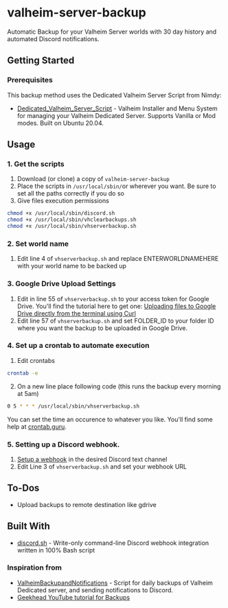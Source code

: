 # valheim-server-backup
Automatic Backup for your Valheim Server worlds with 30 day history and automated Discord notifications.

## Getting Started

### Prerequisites

This backup method uses the Dedicated Valheim Server Script from Nimdy:

* [Dedicated_Valheim_Server_Script](https://github.com/Nimdy/Dedicated_Valheim_Server_Script) - Valheim Installer and Menu System for managing your Valheim Dedicated Server. Supports Vanilla or Mod modes. Built on Ubuntu 20.04.


## Usage

### 1. Get the scripts

1. Download (or clone) a copy of `valheim-server-backup`
2. Place the scripts in `/usr/local/sbin/`or wherever you want. Be sure to set all the paths correctly if you do so
3. Give files execution permissions

```sh
chmod +x /usr/local/sbin/discord.sh
chmod +x /usr/local/sbin/vhclearbackups.sh
chmod +x /usr/local/sbin/vhserverbackup.sh
```

### 2. Set world name

1. Edit line 4 of `vhserverbackup.sh` and replace ENTERWORLDNAMEHERE with your world name to be backed up

### 3. Google Drive Upload Settings

1. Edit <enter access token here> in line 55 of `vhserverbackup.sh` to your access token for Google Drive. You'll find the tutorial here to get one: [Uploading files to Google Drive directly from the terminal using Curl](https://towardsdatascience.com/uploading-files-to-google-drive-directly-from-the-terminal-using-curl-2b89db28bb06)
2. Edit line 57 of `vhserverbackup.sh` and set FOLDER_ID to your folder ID where you want the backup to be uploaded in Google Drive.

### 4. Set up a crontab to automate execution

1. Edit crontabs

```sh
crontab -e
```

2. On a new line place following code (this runs the backup every morning at 5am)

```sh
0 5 * * * /usr/local/sbin/vhserverbackup.sh
```

You can set the time an occurence to whatever you like. You'll find some help at [crontab.guru](https://crontab.guru/).


### 5. Setting up a Discord webhook.

1. [Setup a webhook](https://support.discordapp.com/hc/en-us/articles/228383668-Intro-to-Webhooks) in the desired Discord text channel
2. Edit Line 3 of `vhserverbackup.sh` and set your webhook URL


## To-Dos

* Upload backups to remote destination like gdrive

## Built With

* [discord.sh](https://github.com/ChaoticWeg/discord.sh) - Write-only command-line Discord webhook integration written in 100% Bash script

### Inspiration from
* [ValheimBackupandNotifications](https://github.com/aremedis/ValheimBackupandNotifications) - Script for daily backups of Valheim Dedicated server, and sending notifications to Discord.
* [Geekhead YouTube tutorial for Backups](https://www.youtube.com/watch?v=XejBIwBYTG8&t=84s)
